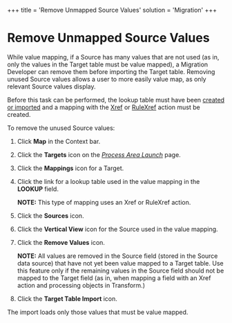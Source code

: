 +++
title = 'Remove Unmapped Source Values'
solution = 'Migration'
+++

# Remove Unmapped Source Values

While value mapping, if a Source has many values that are not used (as
in, only the values in the Target table must be value mapped), a
Migration Developer can remove them before importing the Target table.
Removing unused Source values allows a user to more easily value map, as
only relevant Source values display.

Before this task can be performed, the lookup table must have been
[created or imported](../../Design/Use_Cases/Set_up_Lookup_Tables.htm)
and a mapping with the [Xref](Xref.htm) or [RuleXref](Rule_Xref.htm)
action must be created.

To remove the unused Source values:

1.  Click <span style="font-weight: bold;">Map</span> in the Context
    bar.

2.  Click the <span style="font-weight: bold;">Targets</span> icon on
    the *[Process Area
    Launch](../Page_Desc/Process_Area_Launch_map.htm)* page.

3.  Click the <span style="font-weight: bold;">Mappings</span> icon for
    a Target.

4.  Click the link for a lookup table used in the value mapping in the
    <span style="font-weight: bold;">LOOKUP</span> field.
    
    **NOTE:** This type of mapping uses an Xref or RuleXref action.

5.  Click the <span style="font-weight: bold;">Sources</span> icon.

6.  Click the **Vertical View** icon for the Source used in the value
    mapping.

7.  Click the <span style="font-weight: bold;">Remove Values</span>
    icon.
    
    **NOTE:** All values are removed in the Source field (stored in the
    Source data source) that have not yet been value mapped to a Target
    table. Use this feature only if the remaining values in the Source
    field should not be mapped to the Target field (as in, when mapping
    a field with an Xref action and processing objects in Transform.)

8.  Click the <span style="font-weight: bold;">Target Table
    Import</span> icon.

The import loads only those values that must be value mapped.
